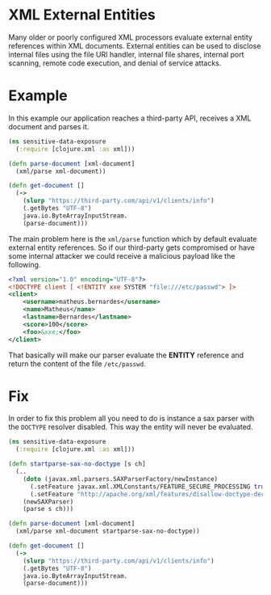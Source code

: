 # XML External Entities
Many older or poorly configured XML processors evaluate external entity references within XML documents. External entities can be used to disclose internal files using the file URI handler, internal file shares, internal port scanning, remote code execution, and denial of service attacks.

# Example
In this example our application reaches a third-party API, receives a XML document and parses it.

```clojure
(ns sensitive-data-exposure 
  (:require [clojure.xml :as xml]))

(defn parse-document [xml-document]
  (xml/parse xml-document))

(defn get-document []
  (->
    (slurp "https://third-party.com/api/v1/clients/info")
    (.getBytes "UTF-8")
    java.io.ByteArrayInputStream.
    (parse-document)))
```

The main problem here is the `xml/parse` function which by default evaluate external entity references. So if our third-party gets compromised or have some internal attacker we could receive a malicious payload like the following.

```xml
<?xml version="1.0" encoding="UTF-8"?>
<!DOCTYPE client [ <!ENTITY xxe SYSTEM "file:///etc/passwd"> ]>
<client>
    <username>matheus.bernardes</username> 
    <name>Matheus</name>
    <lastname>Bernardes</lastname>
    <score>100</score>
    <foo>&xxe;</foo>
</client>
```
That basically will make our parser evaluate the **ENTITY** reference and return the content of the file `/etc/passwd`.

# Fix
In order to fix this problem all you need to do is instance a sax parser with the `DOCTYPE` resolver disabled. This way the entity will never be evaluated. 

```clojure
(ns sensitive-data-exposure 
  (:require [clojure.xml :as xml]))

(defn startparse-sax-no-doctype [s ch]
  (..
    (doto (javax.xml.parsers.SAXParserFactory/newInstance)
      (.setFeature javax.xml.XMLConstants/FEATURE_SECURE_PROCESSING true)
      (.setFeature "http://apache.org/xml/features/disallow-doctype-decl" true))
    (newSAXParser)
    (parse s ch)))

(defn parse-document [xml-document]
  (xml/parse xml-document startparse-sax-no-doctype))

(defn get-document []
  (->
    (slurp "https://third-party.com/api/v1/clients/info")
    (.getBytes "UTF-8")
    java.io.ByteArrayInputStream.
    (parse-document)))
```
